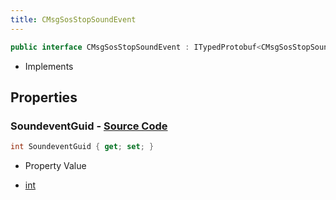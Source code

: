 ```yaml
---
title: CMsgSosStopSoundEvent
---
```


```csharp
public interface CMsgSosStopSoundEvent : ITypedProtobuf<CMsgSosStopSoundEvent>, INativeHandle, INetMessage<CMsgSosStopSoundEvent>, IDisposable
```

- Implements

## Properties

### **SoundeventGuid** - [Source Code](https://github.com/swiftly-solution/swiftlys2/blob/main/managed/src/SwiftlyS2.Generated/Protobufs/Interfaces/CMsgSosStopSoundEvent.cs#L18)

```csharp
int SoundeventGuid { get; set; }
```

- Property Value

- [int](https://learn.microsoft.com/dotnet/api/system.int32)

